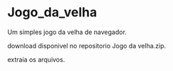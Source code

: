 # Jogo_da_velha

Um simples jogo da velha de navegador.

download disponivel no repositorio Jogo da velha.zip.

extraia os arquivos.
